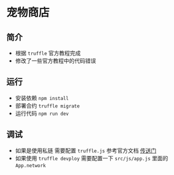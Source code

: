# 宠物商店

## 简介
* 根据 `truffle` 官方教程完成
* 修改了一些官方教程中的代码错误

## 运行
* 安装依赖 `npm install`
* 部署合约 `truffle migrate`
* 运行代码 `npm run dev`

## 调试
* 如果是使用私链 需要配置 `truffle.js` 参考官方文档 [传送门](http://truffleframework.com/docs/advanced/configuration#networks)
* 如果使用 `truffle devploy` 需要配置一下 `src/js/app.js` 里面的 `App.network`
